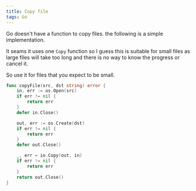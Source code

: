 ```yaml
---
title: Copy file
tags: Go
---
```


Go doesn't have a function to copy files. the following is a simple implementation.

It seams it uses one `Copy` function so I guess this is suitable for small files as large files will take too long and there is no way to know the progress or cancel it.

So use it for files that you expect to be small.

```go
func copyFile(src, dst string) error {
	in, err := os.Open(src)
	if err != nil {
		return err
	}
	defer in.Close()

	out, err := os.Create(dst)
	if err != nil {
		return err
	}
	defer out.Close()

	_, err = io.Copy(out, in)
	if err != nil {
		return err
	}
	return out.Close()
}
```
